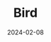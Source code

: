 ---
title: Bird
date: "2024-02-08" # album date, used for sorting (newest first).
description: Bird from Kakegawa Kachoen
# featured_image: "img/IMG_2848_Crop.jpeg" # (No need if use feature.jpg)
weight: 1 #  can be used to adjust sort order.
sort_by: Name # Exif.Date
sort_order: desc
---